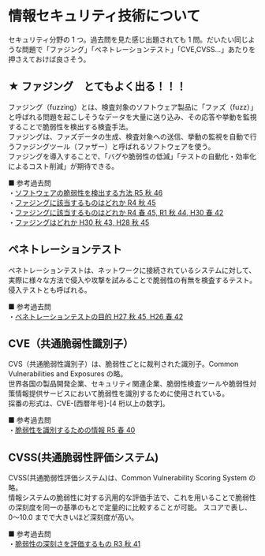 # 情報セキュリティ技術について

セキュリティ分野の 1 つ。過去問を見た感じ出題されても 1 問。だいたい同じような問題で「ファジング」「ペネトレーションテスト」「CVE,CVSS...」あたりを押さえておけば良さそう。

## ★ ファジング　とてもよく出る！！！

ファジング（fuzzing）とは、検査対象のソフトウェア製品に「ファズ（fuzz）」と呼ばれる問題を起こしそうなデータを大量に送り込み、その応答や挙動を監視することで脆弱性を検出する検査手法。  
ファジングは、ファズデータの生成、検査対象への送信、挙動の監視を自動で行うファジングツール（ファザー）と呼ばれるソフトウェアを使う。  
ファジングを導入することで、「バグや脆弱性の低減」「テストの自動化・効率化によるコスト削減」が期待できる。

■ 参考過去問  
・[ソフトウェアの脆弱性を検出する方法 R5 秋 46](https://www.ap-siken.com/kakomon/05_aki/q46.html)  
・[ファジングに該当するものはどれか R4 秋 45](http://ap-siken.com/kakomon/04_aki/q45.html)  
・[ファジングに該当するものはどれか R4 春 45, R1 秋 44, H30 春 42](https://www.ap-siken.com/kakomon/04_haru/q45.html)  
・[ファジングはどれか H30 秋 43, H28 秋 45](https://www.ap-siken.com/kakomon/30_aki/q43.html)

## ペネトレーションテスト

ペネトレーションテストは、ネットワークに接続されているシステムに対して、実際に様々な方法で侵入や攻撃を試みることで脆弱性の有無を検査するテスト。侵入テストとも呼ばれる。

■ 参考過去問  
・[ペネトレーションテストの目的 H27 秋 45, H26 春 42](https://www.ap-siken.com/kakomon/27_aki/q45.html)

## CVE（共通脆弱性識別子）

CVS（共通脆弱性識別子）は、脆弱性ごとに裁判された識別子。Common Vulnerabilities and Exposures の略。  
世界各国の製品開発企業、セキュリティ関連企業、脆弱性検査ツールや脆弱性対策情報提供サービスにおいて脆弱性を識別するために使用されている。  
採番の形式は、CVE-[西暦年号]-[4 桁以上の数字]。

■ 参考過去問  
・[脆弱性を識別するための情報 R5 春 40](https://www.ap-siken.com/kakomon/05_haru/q40.html)

## CVSS(共通脆弱性評価システム)

CVSS(共通脆弱性評価システム)は、Common Vulnerability Scoring System の略。  
情報システムの脆弱性に対する汎用的な評価手法で、これを用いることで脆弱性の深刻度を同一の基準のもとで定量的に比較することが可能。
スコアで表し、0〜10.0 までで大きいほど深刻度が高い。

■ 参考過去問  
・[脆弱性の深刻さを評価するもの R3 秋 41](https://www.ap-siken.com/kakomon/03_aki/q41.html)
